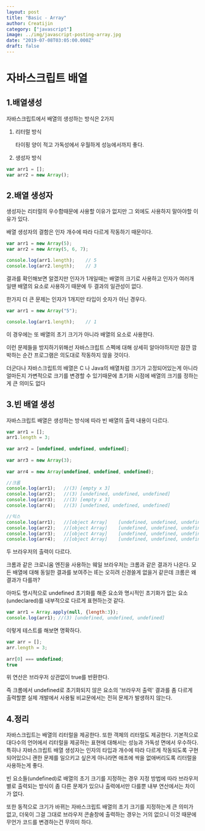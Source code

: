 ```yaml
---
layout: post
title: "Basic - Array"
author: Creatijin
category: ["javascript"]
image: ../img/javascript-posting-array.jpg
date: "2019-07-08T03:05:00.000Z"
draft: false
---
```

# 자바스크립트 배열



## 1.배열생성

자바스크립트에서 배열의 생성하는 방식은 2가지

1. 리터럴 방식

   타이핑 양이 적고 가독성에서 우월하게 성능에서까지 좋다.

2. 생성자 방식

~~~Javascript
var arr1 = [];
var arr2 = new Array();
~~~



## 2.배열 생성자

생성자는 리터럴의 우수함때문에 사용할 이유가 없지만 그 외에도 사용하지 말아야할 이유가 있다.

배열 생성자의 결함은 인자 개수에 따라 다르게 작동하기 때문이다.



~~~javascript
var arr1 = new Array(5);
var arr2 = new Array(5, 6, 7);

console.log(arr1.length);    // 5
console.log(arr2.length);    // 3
~~~



결과를 확인해보면 알겠지만 인자가 1개일때는 배열의 크기로 사용하고 인자가 여러개일땐 배열의 요소로 사용하기 때문에 두 결과의 일관성이 없다.

한가지 더 큰 문제는 인자가 1개지만 타입이 숫자가 아닌 경우다.

~~~Javascript
var arr1 = new Array("5");

console.log(arr1.length);    // 1
~~~

이 경우에는 또 배열의 초기 크기가 아니라 배열의 요소로 사용한다.

이런 문제들을 방지하기위해선 자바스크립트 스펙에 대해 상세히 알아야하지만 잠깐 깜박하는 순간 프로그램은 의도대로 작동하지 않을 것이다.

더군다나 자바스크립트의 배열은 C 나 Java의 배열처럼 크기가 고정되어있는게 아니라 얼마든지 가변적으로 크기를 변경할 수 있기때문에 초기화 시점에 배열의 크기를 정하는게 큰 의미도 없다



## 3.빈 배열 생성

자바스크립트 배열은 생성하는 방식에 따라 빈 배열의 출력 내용이 다르다.

~~~javascript
var arr1 = [];   
arr1.length = 3;   
   
var arr2 = [undefined, undefined, undefined];   
   
var arr3 = new Array(3);   
   
var arr4 = new Array(undefined, undefined, undefined);   

//크롬
console.log(arr1);   //(3) [empty x 3]
console.log(arr2);   //(3) [undefined, undefined, undefined]
console.log(arr3);   //(3) [empty x 3]
console.log(arr4);   //(3) [undefined, undefined, undefined]

//익스
console.log(arr1);   //[object Array]    [undefined, undefined, undefined]
console.log(arr2);   //[object Array]    [undefined, undefined, undefined]
console.log(arr3);   //[object Array]    [undefined, undefined, undefined]
console.log(arr4);   //[object Array]    [undefined, undefined, undefined]
~~~

두 브라우저의 출력이 다르다.

크롬과 같은 크로니움 엔진을 사용하는 웨일 브라우저는 크롬과 같은 결과가 나온다. 모든 배열에 대해 동일한 결과를 보여주는 IE는 오히려 신경쓸게 없을거 같은데 크롬은 왜 결과가 다를까?

아마도 명시적으로 undefined 초기화를 해준 요소와 명시적인 초기화가 없는 요소 (undeclared)를 내부적으로 다르게 표현하는것 같다.



~~~javascript
var arr1 = Array.apply(null, {length:3});
console.log(arr1); //(3) [undefined, undefined, undefined]
~~~

이렇게 테스트를 해보면 명확하다. 



~~~Javascript
var arr = [];   
arr.length = 3;   
   
arr[0] === undefined;
true
~~~

위 연산은 브라우저 상관없이 true를 반환한다.

즉 크롬에서 undefined로 초기화되지 않은 요소의 '브라우저 출력' 결과를 좀 다르게 출력할뿐 실제 개발에서 사용될 비교문에서는 전혀 문제가 발생하지 않는다.



## 4.정리

자바스크립트는 배열의 리터럴을 제공한다. 또한 객체의 리터럴도 제공한다. 기본적으로 대다수의 언어에서 리터럴을 제공하는 표현에 대해서는 성능과 가독성 면에서 우수하다. 특히나 자바스크립트 배열 생성자는 인자의 타입과 개수에 따라 다르게 작동되도록 구현되어있으니 괜한 문제를 일으키고 싶은게 아니라면 애초에 싹을 없애버리도록 리터럴을 사용하는게 좋다.



빈 요소들(undefined)로 배열의 초기 크기를 지정하는 경우 지정 방법에 따라 브라우저별로 출력되는 방식이 좀 다른 문제가 있으나 출력에서만 다를뿐 내부 연산에서는 차이가 없다.

또한 동적으로 크기가 바뀌는 자바스크립트 배열의 초기 크기를 지정하는게 큰 의미가 없고, 더욱이 그걸 그대로 브라우저 콘솔창에 출력하는 경우는 거의 없으니 이것 때문에 무언가 코드를 변경하는건 무의미 하다.













